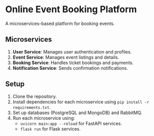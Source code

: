 # Online Event Booking Platform
A microservices-based platform for booking events.

## Microservices
1. **User Service**: Manages user authentication and profiles.
2. **Event Service**: Manages event listings and details.
3. **Booking Service**: Handles ticket bookings and payments.
4. **Notification Service**: Sends confirmation notifications.

## Setup
1. Clone the repository.
2. Install dependencies for each microservice using `pip install -r requirements.txt`.
3. Set up databases (PostgreSQL and MongoDB) and RabbitMQ.
4. Run each microservice using:
   - `uvicorn main:app --reload` for FastAPI services.
   - `flask run` for Flask services.
